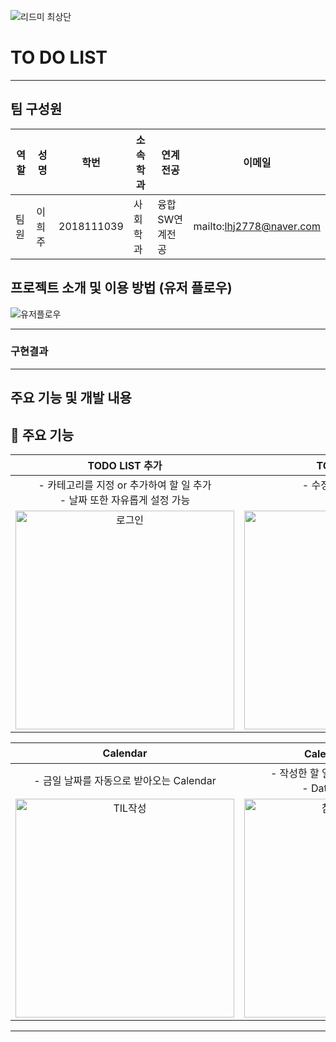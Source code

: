 ![리드미 최상단]()

# TO DO LIST

---

## 팀 구성원

| 역할 | 성명 | 학번 | 소속학과 | 연계전공 | 이메일 |
| --- | --- | --- | --- | --- | --- |
| 팀원 | 이희주 | 2018111039 | 사회학과 | 융합SW연계전공 | mailto:lhj2778@naver.com |

## 프로젝트 소개 및 이용 방법 (유저 플로우)
![유저플로우]()

---

### 구현결과

---

## 주요 기능 및 개발 내용

## 🧩 주요 기능
|TODO LIST 추가|TODO LIST 완료|
|:--:|:--:|
|- 카테고리를 지정 or 추가하여 할 일 추가<br/>- 날짜 또한 자유롭게 설정 가능<br/> |- 수정 및 완료 체크 가능<br/>- 삭제 가능|
|<img width="350" alt="로그인" src="https://github.com/user-attachments/assets/b75c798b-38b1-4d94-8d7d-0d6463a12a11">|<img width="350" alt="회원가입" src="https://github.com/user-attachments/assets/11953c5d-a791-4e37-8677-de2bab07060c">|

|Calendar|Calendar와 LIST 연동|
|:--:|:--:|
|- 금일 날짜를 자동으로 받아오는 Calendar<br/> |- 작성한 할 일과 Calendar가 서로 연동<br/>- Data 없을 경우 미표시|
|<img width="350" alt="TIL작성" src="https://github.com/user-attachments/assets/e4a9240b-40be-44be-b063-6e006367202e">|<img width="350" alt="참고자료및코멘트" src="https://github.com/user-attachments/assets/318b122c-06d2-4289-95ce-3e28c3e34cc6">|


---


